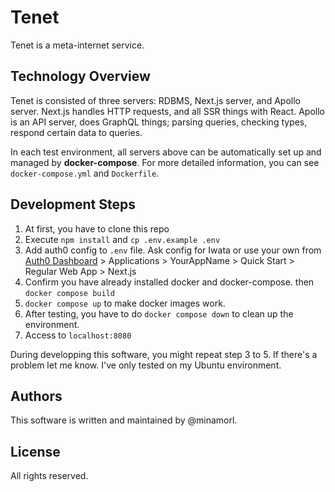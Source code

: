 # Tenet

Tenet is a meta-internet service.

## Technology Overview

Tenet is consisted of three servers: RDBMS, Next.js server, and Apollo server. Next.js handles HTTP requests, and all SSR things with React. Apollo is an API server, does GraphQL things; parsing queries, checking types, respond certain data to queries.

In each test environment, all servers above can be automatically set up and managed by **docker-compose**. For more detailed information, you can see `docker-compose.yml` and `Dockerfile`.

## Development Steps

1. At first, you have to clone this repo
2. Execute `npm install` and `cp .env.example .env`
3. Add auth0 config to `.env` file. Ask config for Iwata or use your own from [Auth0 Dashboard](https://manage.auth0.com) > Applications > YourAppName > Quick Start > Regular Web App > Next.js
4. Confirm you have already installed docker and docker-compose. then `docker compose build`
5. `docker compose up` to make docker images work.
6. After testing, you have to do `docker compose down` to clean up the environment.
7. Access to `localhost:8080`

During developping this software, you might repeat step 3 to 5. If there's a problem let me know. I've only tested on my Ubuntu environment.

## Authors

This software is written and maintained by @minamorl.

## License

All rights reserved.
